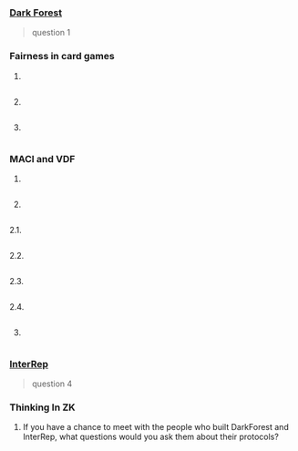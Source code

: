 ### [Dark Forest](https://github.com/alienflip/zku/tree/main/week_3/darkForest)

> question 1

### Fairness in card games

1.
```
```

2.
```
```

3.
```
```

### MACI and VDF

1.
```
```

2.
```
```

2.1.
```
```

2.2.
```
```

2.3.
```
```

2.4.
```
```

3.
```
```

### [InterRep](https://github.com/alienflip/zku/tree/main/week_3/interRep)

> question 4

### Thinking In ZK

1. If you have a chance to meet with the people who built DarkForest and InterRep, what questions would you ask them about their protocols?
```
```

